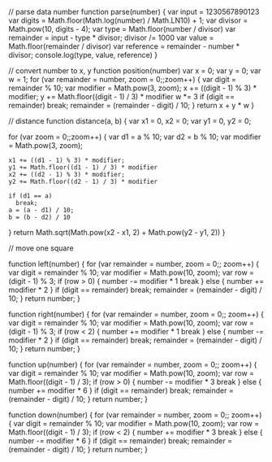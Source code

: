 
// parse data number
function parse(number) {
  var input = 1230567890123
  var digits = Math.floor(Math.log(number) / Math.LN10) + 1;
  var divisor = Math.pow(10, digits - 4);
  var type = Math.floor(number / divisor)
  var remainder = input - type * divisor;
  divisor /= 1000
  var value = Math.floor(remainder / divisor)
  var reference = remainder - number * divisor;
  console.log(type, value, reference)
}


// convert number to x, y
function position(number)
  var x = 0;
  var y = 0;
  var w = 1;
  for (var remainder = number, zoom = 0;;zoom++) {
    var digit = remainder % 10;
    var modifier = Math.pow(3, zoom);
    x += ((digit - 1) % 3) * modifier;
    y += Math.floor((digit - 1) / 3) * modifier
    w *= 3
    if (digit == remainder)
      break;
    remainder = (remainder - digit) / 10;
  }
  return x + y * w
}

// distance
function distance(a, b) {
  var x1 = 0, x2 = 0;
  var y1 = 0, y2 = 0;

  for (var zoom = 0;;zoom++) {
    var d1 = a % 10;
    var d2 = b % 10;
    var modifier = Math.pow(3, zoom);

    x1 += ((d1 - 1) % 3) * modifier;
    y1 += Math.floor((d1 - 1) / 3) * modifier
    x2 += ((d2 - 1) % 3) * modifier;
    y2 += Math.floor((d2 - 1) / 3) * modifier

    if (d1 == a)
      break;
    a = (a - d1) / 10;
    b = (b - d2) / 10
  }
  return Math.sqrt(Math.pow(x2 - x1, 2) + Math.pow(y2 - y1, 2))
}

// move one square

function left(number) {
  for (var remainder = number, zoom = 0;; zoom++) {
    var digit = remainder % 10;
    var modifier = Math.pow(10, zoom);
    var row = (digit - 1) % 3;
    if (row > 0) {
      number -= modifier * 1
      break
    } else {
      number += modifier * 2
    }
    if (digit == remainder)
      break;
    remainder = (remainder - digit) / 10;
  } 
  return number;
}


function right(number) {
  for (var remainder = number, zoom = 0;; zoom++) {
    var digit = remainder % 10;
    var modifier = Math.pow(10, zoom);
    var row = (digit - 1) % 3;
    if (row < 2) {
      number += modifier * 1
      break
    } else {
      number -= modifier * 2
    }
    if (digit == remainder)
      break;
    remainder = (remainder - digit) / 10;
  } 
  return number;
}



function up(number) {
  for (var remainder = number, zoom = 0;; zoom++) {
    var digit = remainder % 10;
    var modifier = Math.pow(10, zoom);
    var row = Math.floor((digit - 1) / 3);
    if (row > 0) {
      number -= modifier * 3
      break
    } else {
      number += modifier * 6
    }
    if (digit == remainder)
      break;
    remainder = (remainder - digit) / 10;
  } 
  return number;
}


function down(number) {
  for (var remainder = number, zoom = 0;; zoom++) {
    var digit = remainder % 10;
    var modifier = Math.pow(10, zoom);
    var row = Math.floor((digit - 1) / 3);
    if (row < 2) {
      number += modifier * 3
      break
    } else {
      number -= modifier * 6
    }
    if (digit == remainder)
      break;
    remainder = (remainder - digit) / 10;
  } 
  return number;
}


